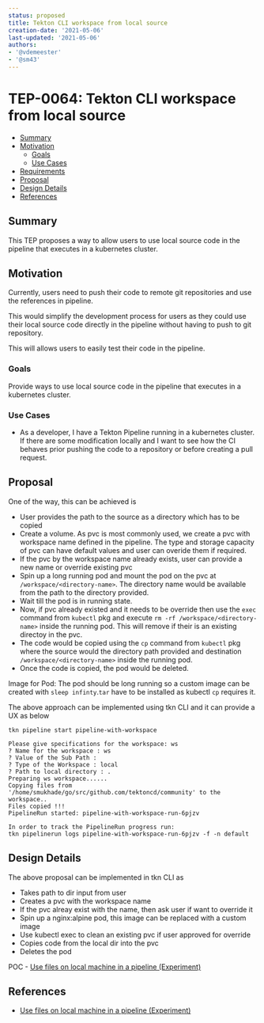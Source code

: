 ```yaml
---
status: proposed
title: Tekton CLI workspace from local source
creation-date: '2021-05-06'
last-updated: '2021-05-06'
authors:
- '@vdemeester'
- '@sm43'
---
```


# TEP-0064: Tekton CLI workspace from local source

<!-- toc -->
- [Summary](#summary)
- [Motivation](#motivation)
  - [Goals](#goals)
  - [Use Cases](#use-cases)
- [Requirements](#requirements)
- [Proposal](#proposal)
- [Design Details](#design-details)
- [References](#references)
<!-- /toc -->

## Summary

This TEP proposes a way to allow users to use local source code in the pipeline that executes in a kubernetes cluster.

## Motivation

Currently, users need to push their code to remote git repositories and use the references in
pipeline. 

This would simplify the development process for users as they could use their local source code
directly in the pipeline without having to push to git repository.

This will allows users to easily test their code in the pipeline.

### Goals

Provide ways to use local source code in the pipeline that executes in a kubernetes cluster.

### Use Cases 

- As a developer, I have a Tekton Pipeline running in a kubernetes cluster. If there are some modification locally and I want to see how the CI behaves prior pushing the code to a repository or before creating a pull request.

## Proposal

One of the way, this can be achieved is
- User provides the path to the source as a directory which has to be copied   
- Create a volume. As pvc is most commonly used, we create a pvc with workspace name defined in the pipeline. The type and storage capacity of pvc can have default values and user can overide them if required.
- If the pvc by the workspace name already exists, user can provide a new name or override existing pvc
- Spin up a long running pod and mount the pod on the pvc at `/workspace/<directory-name>`. The directory name would be available from the path to the directory provided.
- Wait till the pod is in running state. 
- Now, if pvc already existed and it needs to be override then use the `exec` command from `kubectl` pkg and execute `rm -rf /workspace/<directory-name>` inside the running pod. This will remove if their is an existing directoy in the pvc.
- The code would be copied using the `cp` command from `kubectl` pkg where the source would the directory path provided and destination `/workspace/<directory-name>` inside the running pod.
- Once the code is copied, the pod would be deleted.


Image for Pod: The pod should be long running so a custom image can be created with `sleep infinty`.`tar` have to be installed as kubectl `cp` requires it.

The above approach can be implemented using tkn CLI and it can provide a UX as below
```
tkn pipeline start pipeline-with-workspace  

Please give specifications for the workspace: ws 
? Name for the workspace : ws
? Value of the Sub Path :  
? Type of the Workspace : local
? Path to local directory : .
Preparing ws workspace......
Copying files from '/home/smukhade/go/src/github.com/tektoncd/community' to the workspace..
Files copied !!!
PipelineRun started: pipeline-with-workspace-run-6pjzv

In order to track the PipelineRun progress run:
tkn pipelinerun logs pipeline-with-workspace-run-6pjzv -f -n default
```

## Design Details

The above proposal can be implemented in tkn CLI as
- Takes path to dir input from user
- Creates a pvc with the workspace name
- If the pvc alreay exist with the name, then ask user if want to override it
- Spin up a nginx:alpine pod, this image can be replaced with a custom image
- Use kubectl exec to clean an existing pvc if user approved for override
- Copies code from the local dir into the pvc
- Deletes the pod   

POC - [Use files on local machine in a pipeline (Experiment)](https://github.com/tektoncd/cli/pull/1334)

## References 

- [Use files on local machine in a pipeline (Experiment)](https://github.com/tektoncd/cli/pull/1334)

